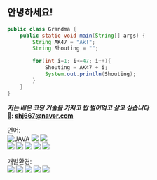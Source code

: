 ## 안녕하세요!

```java
public class Grandma {
    public static void main(String[] args) {
        String AK47 = "Ak!";
        String Shouting = "";

        for(int i=1; i<=47; i++){
            Shouting = AK47 + i;
            System.out.println(Shouting);
        }
    }
}
```

***저는 배운 코딩 기술을 가지고 밥 벌어먹고 살고 싶습니다***   
**📧: shj667@naver.com**

언어:  
![JAVA](https://img.shields.io/badge/JAVA-%23ED8B00.svg?&style=flat&logo=java&logoColor=white) <img src="https://img.shields.io/badge/JavaScript-F7DF1E?style=flat-square&logo=javascript&logoColor=black"> <img src="https://img.shields.io/badge/CSharp-512BD4?style=flat-square&logo=csharp&logoColor=black">  
<img src="https://img.shields.io/badge/HTML5-E34F26?style=flat-square&logo=html5&logoColor=white"> <img src="https://img.shields.io/badge/CSS3-1572B6?style=flat-square&logo=css3&logoColor=white"> <img src="https://img.shields.io/badge/Kotlin-7F52FF?style=flat-square&logo=kotlin&logoColor=white"> <img src="https://img.shields.io/badge/Spring-6DB33F?style=flat-square&logo=Spring&logoColor=white"> <img src="https://img.shields.io/badge/Mysql-2300ff?style=flat-square&logo=Mysql&logoColor=white">

개발환경:  
<img src="https://img.shields.io/badge/GitHub-181717?style=flat-square&logo=github&logoColor=white"> <img src="https://img.shields.io/badge/VisualStudioCode-007ACC?style=flat-square&logo=visualstudiocode&logoColor=white"> <img src="https://img.shields.io/badge/VisualStudio-5C2D91?style=flat-square&logo=visualstudio&logoColor=white"> <img src="https://img.shields.io/badge/EclipseIDE-2C2255?style=flat-square&logo=eclipseide&logoColor=white">  <img src="https://img.shields.io/badge/IntelliJIDEA-000000?style=flat-square&logo=intellijidea&logoColor=white">




<!--
**SinHojin/SinHojin** is a ✨ _special_ ✨ repository because its `README.md` (this file) appears on your GitHub profile.

Here are some ideas to get you started:

- 🔭 I’m currently working on ...
- 🌱 I’m currently learning ...
- 👯 I’m looking to collaborate on ...
- 🤔 I’m looking for help with ...
- 💬 Ask me about ...
- 📫 How to reach me: ...
- 😄 Pronouns: ...
- ⚡ Fun fact: ...
-->
